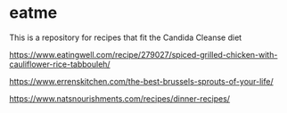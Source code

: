 # eatme

This is a repository for recipes that fit the Candida Cleanse diet

https://www.eatingwell.com/recipe/279027/spiced-grilled-chicken-with-cauliflower-rice-tabbouleh/

https://www.errenskitchen.com/the-best-brussels-sprouts-of-your-life/

https://www.natsnourishments.com/recipes/dinner-recipes/
